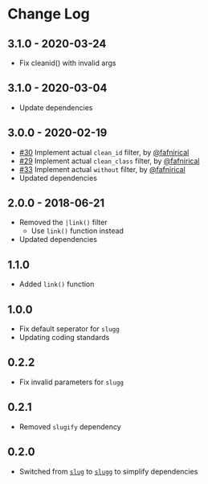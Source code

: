 # Change Log

## 3.1.0 - 2020-03-24

- Fix cleanid() with invalid args

## 3.1.0 - 2020-03-04

- Update dependencies

## 3.0.0 - 2020-02-19

- [#30](https://github.com/kalamuna/twig-drupal-filters/pull/30) Implement actual `clean_id` filter, by [@fafnirical](https://github.com/fafnirical)
- [#29](https://github.com/kalamuna/twig-drupal-filters/pull/29) Implement actual `clean_class` filter, by [@fafnirical](https://github.com/fafnirical)
- [#33](https://github.com/kalamuna/twig-drupal-filters/pull/33) Implement actual `without` filter, by [@fafnirical](https://github.com/fafnirical)
- Updated dependencies

## 2.0.0 - 2018-06-21

- Removed the `|link()` filter
  - Use `link()` function instead
- Updated dependencies

## 1.1.0

- Added `link()` function

## 1.0.0

- Fix default seperator for `slugg`
- Updating coding standards

## 0.2.2

- Fix invalid parameters for `slugg`

## 0.2.1

- Removed `slugify` dependency

## 0.2.0

- Switched from [`slug`](http://npm.im/slug) to [`slugg`](http://npm.im/slugg) to simplify dependencies
